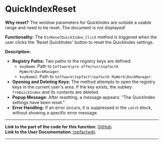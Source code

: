 # QuickIndexReset

**Why reset?** The window parameters for QuickIndex are outside a usable range and need to be reset. The document is not displayed!

**Functionality:** The `btnResetQuickIndex_Click` method is triggered when the user clicks the 'Reset QuickIndex' button to reset the QuickIndex settings.

**Description:**

* **Registry Paths:** Two paths to the registry keys are defined:
  * `keyName`: Path to `Software\pro effectus\topfact6 MyWork\DockManager`.
  * `keyName2`: Path to `Software\topfact\topfact6 MyWork\DockManager`.
* **Opening and Deleting Keys:** The method attempts to open the registry keys in the current user's area. If the key exists, the subkey `frmQuickIndex` and its contents are deleted.
* **Popup Message:** After resetting, a message appears: "The QuickIndex settings have been reset."
* **Error Handling:** If an error occurs, it is suppressed in the `catch` block, without showing a specific error message.

***

**Link to the part of the code for this function**: [GitHub](https://github.com/topfact-AG/topfact6/blob/97253914e8f78c153a791c816fd44a15f42987ed/topfact.MyWork/topfact.MyWork/Forms/Settings/frmUserSettings.cs#L378)\
**Link to the User Documentation**:[ ](https://services.topfact.de/wiki/pages/view?g=a011d893-d0d9-45d4-8337-510ee3ff2f6c)[topfactwiki](https://services.topfact.de/wiki/pages/view?g=60448220-ae05-4bcc-9b05-f1d6f1fc058d)

***
